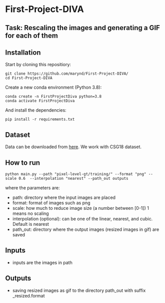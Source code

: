 # First-Project-DIVA
## Task: Rescaling the images and generating a GIF for each of them

## Installation
Start by cloning this repositiory:
```
git clone https://github.com/marynd/First-Project-DIVA/
cd First-Project-DIVA
```
Create a new conda environment (Python 3.8):
```
conda create -n FirstProjectDiva python=3.8
conda activate FirstProjectDiva
```
And install the dependencies:
```
pip install -r requirements.txt
```

## Dataset
Data can be downloaded from [here](https://diuf.unifr.ch/main/hisdoc/diva-hisdb). We work with CSG18 dataset.

## How to run
```
python main.py --path "pixel-level-gt/training/" --format "png" --scale 0.6  --interpolation "nearest" --path_out outputs
```
where the parameters are:

  * path: directory where the input images are placed 
  * format: format of images such as png 
  * scale: how much to reduce image size (a number between [0-1]) 1 means no scaling 
  * interpolation (optional): can be one of the linear, nearest, and cubic. Default is nearest 
  * path_out: directory where the output images (resized images in gif) are saved
  
## Inputs

   * inputs are the images in path

## Outputs

   * saving resized images as gif to the directory path_out with suffix _resized.format 

